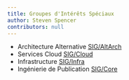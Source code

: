 ```yaml
---
title: Groupes d'Intérêts Spéciaux
author: Steven Spencer
contributors: null
---
```


- Architecture Alternative [SIG/AltArch](https://sig-altarch.rocky.page)
- Services Cloud [SIG/Cloud](https://sig-cloud.rocky.page/)
- Infrastructure [SIG/Infra](https://infra.rocky.page/)
- Ingénierie de Publication [SIG/Core](https://sig-core.rocky.page)
